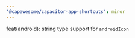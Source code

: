 ```yaml
---
'@capawesome/capacitor-app-shortcuts': minor
---
```


feat(android): string type support for `androidIcon`
